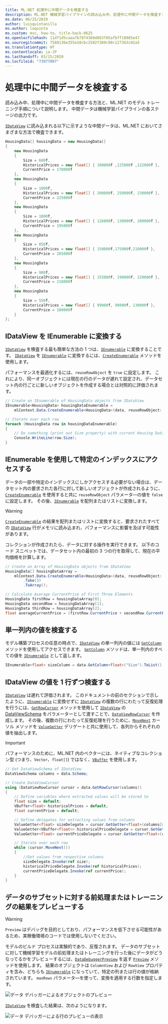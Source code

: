 ```yaml
---
title: ML.NET 処理中に中間データを検査する
description: ML.NET 機械学習パイプラインの読み込み中、処理中に中間データを検査する方法と、ML.NET のモデル トレーニング手順について説明します。
ms.date: 06/25/2019
author: luisquintanilla
ms.author: luquinta
ms.custom: mvc, how-to, title-hack-0625
ms.openlocfilehash: 11df1d5caaa7b7974360d863f85afbff18985e47
ms.sourcegitcommit: 7588136e355e10cbc2582f389c90c127363c02a5
ms.translationtype: HT
ms.contentlocale: ja-JP
ms.lasthandoff: 03/15/2020
ms.locfileid: "73977097"
---
```

# <a name="inspect-intermediate-data-during-processing"></a>処理中に中間データを検査する

読み込み中、処理中に中間データを検査する方法と、ML.NET のモデル トレーニング手順について説明します。 中間データは機械学習パイプラインの各ステージの出力です。

[`IDataView`](xref:Microsoft.ML.IDataView) に読み込まれる以下に示すような中間データは、ML.NET においてさまざまな方法で検査できます。

```csharp
HousingData[] housingData = new HousingData[]
{
    new HousingData
    {
        Size = 600f,
        HistoricalPrices = new float[] { 100000f ,125000f ,122000f },
        CurrentPrice = 170000f
    },
    new HousingData
    {
        Size = 1000f,
        HistoricalPrices = new float[] { 200000f, 250000f, 230000f },
        CurrentPrice = 225000f
    },
    new HousingData
    {
        Size = 1000f,
        HistoricalPrices = new float[] { 126000f, 130000f, 200000f },
        CurrentPrice = 195000f
    },
    new HousingData
    {
        Size = 850f,
        HistoricalPrices = new float[] { 150000f,175000f,210000f },
        CurrentPrice = 205000f
    },
    new HousingData
    {
        Size = 900f,
        HistoricalPrices = new float[] { 155000f, 190000f, 220000f },
        CurrentPrice = 210000f
    },
    new HousingData
    {
        Size = 550f,
        HistoricalPrices = new float[] { 99000f, 98000f, 130000f },
        CurrentPrice = 180000f
    }
};
```

## <a name="convert-idataview-to-ienumerable"></a>IDataView を IEnumerable に変換する

[`IDataView`](xref:Microsoft.ML.IDataView) を検査する最も簡単な方法の 1 つは、[`IEnumerable`](xref:System.Collections.Generic.IEnumerable%601) に変換することです。 [`IDataView`](xref:Microsoft.ML.IDataView) を [`IEnumerable`](xref:System.Collections.Generic.IEnumerable%601) に変換するには、[`CreateEnumerable`](xref:Microsoft.ML.DataOperationsCatalog.CreateEnumerable*) メソッドを使用します。

パフォーマンスを最適化するには、`reuseRowObject` を `true` に設定します。 これにより、同一オブジェクトには現在の行のデータが遅れて設定され、データセット内の行ごとに新しいオブジェクトを作成する場合とは対照的に評価されます。

```csharp
// Create an IEnumerable of HousingData objects from IDataView
IEnumerable<HousingData> housingDataEnumerable =
    mlContext.Data.CreateEnumerable<HousingData>(data, reuseRowObject: true);

// Iterate over each row
foreach (HousingData row in housingDataEnumerable)
{
    // Do something (print out Size property) with current Housing Data object being evaluated
    Console.WriteLine(row.Size);
}
```

## <a name="accessing-specific-indices-with-ienumerable"></a>IEnumerable を使用して特定のインデックスにアクセスする

データの一部や特定のインデックスにしかアクセスする必要がない場合は、データセット内の要求された各行に対して新しいオブジェクトが作成されるように、[`CreateEnumerable`](xref:Microsoft.ML.DataOperationsCatalog.CreateEnumerable*) を使用すると共に `reuseRowObject` パラメータ―の値を `false` に設定します。 その後、[`IEnumerable`](xref:System.Collections.Generic.IEnumerable%601) を配列またはリストに変換します。

> [!WARNING]
> [`CreateEnumerable`](xref:Microsoft.ML.DataOperationsCatalog.CreateEnumerable*) の結果を配列またはリストに変換すると、要求されたすべての [`IDataView`](xref:Microsoft.ML.IDataView) 行がメモリに読み込まれ、パフォーマンスに影響を及ぼす可能性があります。

コレクションが作成されたら、データに対する操作を実行できます。 以下のコード スニペットでは、データセット内の最初の 3 つの行を取得して、現在の平均価格を計算します。

```csharp
// Create an Array of HousingData objects from IDataView
HousingData[] housingDataArray =
    mlContext.Data.CreateEnumerable<HousingData>(data, reuseRowObject: false)
        .Take(3)
        .ToArray();

// Calculate Average CurrentPrice of First Three Elements
HousingData firstRow = housingDataArray[0];
HousingData secondRow = housingDataArray[1];
HousingData thirdRow = housingDataArray[2];
float averageCurrentPrice = (firstRow.CurrentPrice + secondRow.CurrentPrice + thirdRow.CurrentPrice) / 3;
```

## <a name="inspect-values-in-a-single-column"></a>単一列内の値を検査する

モデル構築プロセスの任意の時点で、[`IDataView`](xref:Microsoft.ML.IDataView) の単一列内の値には [`GetColumn`](xref:Microsoft.ML.Data.ColumnCursorExtensions.GetColumn*) メソッドを使用してアクセスできます。 [`GetColumn`](xref:Microsoft.ML.Data.ColumnCursorExtensions.GetColumn*) メソッドは、単一列内のすべての値を [`IEnumerable`](xref:System.Collections.Generic.IEnumerable%601) として返します。

```csharp
IEnumerable<float> sizeColumn = data.GetColumn<float>("Size").ToList();
```

## <a name="inspect-idataview-values-one-row-at-a-time"></a>IDataView の値を 1 行ずつ検査する

[`IDataView`](xref:Microsoft.ML.IDataView) は遅れて評価されます。 このドキュメントの前のセクションで示したように、[`IEnumerable`](xref:System.Collections.Generic.IEnumerable%601) に変換せずに [`IDataView`](xref:Microsoft.ML.IDataView) の複数の行にわたって反復処理を行うには、[`GetRowCursor`](xref:Microsoft.ML.IDataView.GetRowCursor*) メソッドを使用して [`IDataView`](xref:Microsoft.ML.IDataView) の [DataViewSchema](xref:Microsoft.ML.DataViewSchema) をパラメーターとして渡すことで、[`DataViewRowCursor`](xref:Microsoft.ML.DataViewRowCursor) を作成します。 その後、複数の行にわたって反復処理を行うために、[`MoveNext`](xref:Microsoft.ML.DataViewRowCursor.MoveNext*) カーソル メソッドを [`ValueGetter`](xref:Microsoft.ML.ValueGetter%601) デリゲートと共に使用して、各列からそれぞれの値を抽出します。

> [!IMPORTANT]
> パフォーマンスのために、ML.NET 内のベクターには、ネイティブなコレクション型 (つまり、`Vector`、`float[]`) ではなく、[`VBuffer`](xref:Microsoft.ML.Data.VBuffer%601) を使用します。

```csharp
// Get DataViewSchema of IDataView
DataViewSchema columns = data.Schema;

// Create DataViewCursor
using (DataViewRowCursor cursor = data.GetRowCursor(columns))
{
    // Define variables where extracted values will be stored to
    float size = default;
    VBuffer<float> historicalPrices = default;
    float currentPrice = default;

    // Define delegates for extracting values from columns
    ValueGetter<float> sizeDelegate = cursor.GetGetter<float>(columns[0]);
    ValueGetter<VBuffer<float>> historicalPriceDelegate = cursor.GetGetter<VBuffer<float>>(columns[1]);
    ValueGetter<float> currentPriceDelegate = cursor.GetGetter<float>(columns[2]);

    // Iterate over each row
    while (cursor.MoveNext())
    {
        //Get values from respective columns
        sizeDelegate.Invoke(ref size);
        historicalPriceDelegate.Invoke(ref historicalPrices);
        currentPriceDelegate.Invoke(ref currentPrice);
    }
}
```

## <a name="preview-result-of-pre-processing-or-training-on-a-subset-of-the-data"></a>データのサブセットに対する前処理またはトレーニングの結果をプレビューする

> [!WARNING]
> `Preview` はデバッグを目的としており、パフォーマンスを低下させる可能性があるため、実稼働環境のコードでは使用しないでください。

モデルのビルド プロセスは実験的であり、反復されます。 データのサブセットに対して機械学習モデルの前処理またはトレーニングを行った後にデータがどうなってるかをプレビューするには、[`DataDebuggerPreview`](xref:Microsoft.ML.Data.DataDebuggerPreview) を返す [`Preview`](xref:Microsoft.ML.DebuggerExtensions.Preview*) メソッドを使用します。 結果のオブジェクトは `ColumnView` および `RowView` プロパティを含み、どちらも [`IEnumerable`](xref:System.Collections.Generic.IEnumerable%601) になっていて、特定の列または行の値が格納されています。 `maxRows` パラメータ―を使って、変換を適用する行数を指定します。

![データ デバッガーによるオブジェクトのプレビュー](./media/inspect-intermediate-data-ml-net/data-debugger-preview-01.png)

[`IDataView`](xref:Microsoft.ML.IDataView) を検査した結果は、次のようになります。

![データ デバッガーによる行のプレビューの表示](./media/inspect-intermediate-data-ml-net/data-debugger-preview-02.png)
